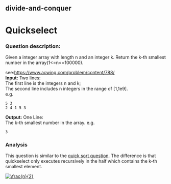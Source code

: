 ## divide-and-conquer
# Quickselect

### Question description:

Given a integer array with length n and an integer k. Return the k-th smallest number in the array(1<=n<=100000).

see:<https://www.acwing.com/problem/content/788/>  
**Input:**
Two lines:  
The first line is the integers n and k;  
The second line includes n integers in the range of [1,1e9].  
e.g.
```
5 3
2 4 1 5 3
```
**Output:**
One Line:  
The k-th smallest number in the array.
e.g.
```
3
```
### Analysis

This question is similar to the [quick sort question](https://github.com/David-Ze-Liang/algorithm_questions/tree/main/quick%20sort). The difference is that quickselect only executes recursively in the half which contains the k-th smallest element.

<a href="https://www.codecogs.com/eqnedit.php?latex=\frac{n}{2}" target="_blank"><img src="https://latex.codecogs.com/gif.latex?\frac{n}{2}" title="\frac{n}{2}" /></a>

